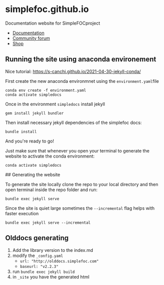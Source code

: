 # simplefoc.github.io
Documentation website for SimpleFOCproject
 
- [Documentation](https://docs.simplefoc.com)
- [Community forum](https://community.simplefoc.com)
- [Shop](https://simplefoc.com/shop)


## Running the site using anaconda environement

Nice tutorial: https://s-canchi.github.io/2021-04-30-jekyll-conda/

First create the new anaconda environmnet using the `environment.yaml`file
```
conda env create -f environment.yaml
conda activate simpledocs
```

Once in the environment `simpledocs` install jekyll
```
gem install jekyll bundler
```
Then install necessary jekyll dependencies of the simplefoc docs:
```
bundle install
```
And you're ready to go!

Just make sure that whenever you open your terminal to generate the website to activate the conda environment:
```
conda activate simpledocs
```


## Generating the website

To generate the site locally clone the repo to your local directory and then open terminal inside the repo folder and run:
```
bundle exec jekyll serve
```
Since the site is quiet large sometimes the `--incremental` flag helps with faster execution
```
bundle exec jekyll serve --incremental
```

## Olddocs generating 

1) Add the library version to the index.md 
2) modify the `_config.yaml`
    - `url: "http://olddocs.simplefoc.com" `
    - `baseurl: "v2.2.3"`  
3) run `bundle exec jekyll build`
4) in `_site` you have the generated html